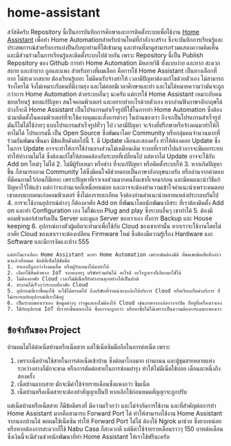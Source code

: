# home-assistant
สวัสดีครับ
    Repository นี้เป็นการบันทึกการศึกษาและการติดตั้งระบบเพื่อใช้งาน [Home Assistant](https://www.home-assistant.io/) เพื่อทำ Home Automationสำหรับบ้านใหม่ที่กำลังจะสร้าง ซึ่งจะบันทึกการเรียนรู้และประสพการณ์สำหรับการแบ่งปันกับทุกท่านที่ได้เข้ามาดู และท่านที่มาดูสามารถร่วมแสดงความคิดเห็นและมีส่วนร่วมในการเรียนรู้และติดตั้งระบบไปด้วยกัน เพราะ Repository นี้เป็น Publish Repository ของ Github
    การทำ Home Automation มีหลายวิธี ทั้งแบบง่าย และยาก สะดวกสบาย และลำบาก ถูกและแพง สำหรับทางที่ผมเลือก คือการใช้ Home Assistant เป็นทางเลือกที่ ยาก ไม่สะดวกสบาย ต้องเรียนรู้เยอะ ไม่มีคนรับจ้างทำให้ เวลามีปัญหาต้องแก้ไขด้วยตัวเอง ไม่สามารถจ้างใครได้ จึงไม่เหมาะกับคนที่มีงานยุ่ง และไม่ค่อยมีเวลาศึกษาและทำ และไม่ได้หมายความว่ามันจะถูกกว่าการ Home Automation ด้วยระบบอื่นๆ นะครับ
    แต่การใช้ Home Assistant เหมาะกับคนชอบเรียนรู้ ชอบแก้ปัญหา สนใจคอมพิวเตอร์ และอยากทำอะไรด้วยตัวเอง หากอ่านฟังภาษาอักกฤษได้บ้างก็จะดี 
    Home Assistant เป็นโปรแกรมสำเร็จรูปที่ใช้ในการทำ Home Automation ซึ่งต้องนำมาติดตั้งในคอมพิวเตอร์ที่จะใช้ควบคุมและสั่งการต่างๆ ในบ้านของเรา ถึงจะเป็นโปรแกรมสำเร็จรูปมันก็ไม่ได้ใช้ง่ายๆ แบบโปรแกรมสำเร็จรูปทั่วๆ ไป เวลามีปัญหา จะจ้างที่ปรึกษาหรือจ้างคนมาทำให้ก็หาไม่ได้ โปรแกรมนี้ เป็น Open Source ซึ่งพัฒนาโดย Community หรือกลุ่มคนจำนวนมากที่ร่วมกันพัฒนาขึ้นมา มีข้อเสียดังต่อไปนี้
    1. มี Update เดือนละสองครั้ง ทำให้ต้องคอย Update ซึ่งในการ Update อาจจะทำให้การใช้ง่านบางส่วนไม่เหมือนเดิม ระบบที่เราทำไปแล้วอาจจะมีผลกระทบ ทำให้ทำงานไม่ได้ ซึ่งต้องแก้ไขให้สอดคล้องกับระบบที่เปลี่ยนไป แต่หากไม่ Update อาจจะใช้กับ Add on ใหม่ๆ ไม่ได้
    2. ไม่มีผู้รับเหมา หรือช่าง ที่จะแก้ปัญหา หรือติดตั้งระบบให้ 
    3. หากเกิดปัญหาขึ้น ก็สามารถถาม Community ได้ซึ่งมีคนใจดีช่วยตอบเป็นภาษาอังกฤษนะครับ หรืออ่านจากคำตอบที่มีคนถามไว้ก่อนก็มีเยอะ เพราะปัญหาที่เราเจอส่วนมากคนอื่นเขาก็เจอมาก่อน และมีคนแนะนำวิธีแก้ปัญหาไว้ให้แล้ว แต่กว่าจะอ่านเจอก็เหนื่อยหน่อย และอาจจะต้องทำความเข้าใจคำแนะนำเพราะคนตอบเขาตอบแบบคนเก่งคอมพิวเตอร์ ซึ่งไม่ลงรายละเอียด จึงต้องอ่านคำแนะนำหลายแหล่งประกอบกันไป 
    4. การจะใช้งานอุปกรณ์ต่างๆ ก็ต้องอาศัย Add on ที่พัฒนาโดยนักพัฒนาอิสระ ที่เราต้องติดตั้ง Add on และทำ Configuration เอง ไม่ใช่แบบ Plug and play ซึ่งระบบอื่นๆ เขาทำได้ 
    5. ต้องมีคอมพิวเตอร์สำหรับเป็น Server และดูแล Server ของเราเอง ทั้งการ Backup และ House keeping
    6. อุปกรณ์บางตัวผู้ผลิตจะทำมาเพื่อใช้กับ Cloud ของเขาเท่านั้น หากเราจะใช้งานโดยไม่อาศัย Cloud ของเขาเราจะต้องเปลียน Firmware ใหม่ ซึ่งต้องมีความรู้เรื่อง Hardware และ Software และมีการงัดแงะบ้าง 555
    
    แต่ทำไมเราเลือก Home Assistant มาทำ Home Automation เพราะมันต้องมีดี ที่ชดเชยข้อเสียที่กล่าวมาแล้วทั้งหมด ข้อดีที่เห็นได้ชัดคือ
    1. ทำเองก็ถูกกว่าจ้างคนอื่น หรือผู้รับเหมาให้มาทำให้
    2. เลือกใช้สินค้าพวก IoT จากหลายๆ บริษัทร่วมกันได้ อะไรดี อะไรถูกเราก็เลือกมาใช้ได้
    3. ไม่ต้องอาศัย Cloud เวลาไม่มีเน็ตก็ยังทำงานทุกอย่างได้เป็นปกติ
    4. ทำงานได้เร็วกว่าระบบที่อาศัย Cloud
    5. อุปกรณ์ที่เราซื้อมาใช้ จะใช้ได้ตรอดไป ถึงบริษัทที่จำหน่ายจะเลิกให้บริการ Cloud หรือเรียกเก็บค่าบริการ ก็ไม่กระทบกับอุปกรณ์ที่เราใช้อยู่
    6. เป็นระบบของเราเอง ข้อมูลต่างๆ เราดูแลเองไม่ต้องให้ Cloud เช่นภาพจากกล้องวงจรปิด ก็อยู่ที่เครื่องเราเอง
    7. ใช้กับอุปกรณ์ IoT ที่เราทำขึ้นมาเองได้ ซึ่งอาจจะถูกกว่า หรือหาซื้อไม่ได้เพราะเป็นความต้องการเฉพาะของเรา

    
## ข้อจำกันของ Project 
   บ้านผมไม่ได้ต่อเน็ตบ้านหรือเน็ตสาย แต่ใช้เน็ตซิมมือถือในการต่อเน็ต เพราะ
   1. เพราะเน็ตบ้านใช้สายในการต่อเน็ตเข้าบ้าน ซึ่งต่อมาไกลมาก ผ่านถนน และตู้ชุมสายหลายแห่ง ระหว่างทางก็มักจะขาด หรือการตัดต่อสายในการซ่อมบำรุง ทำให้ไม่มีเน็ตใช้บ่อย เดือนละหนึ่งถึงสองครั้ง 
   2. เน็ตบ้านแบบสาย มักจะมีค่าใช้จ่ายรายเดือนซึ่งแพงกว่า ซิมเน็ต 
   3. เน็ตบ้านหรือเน็ตสายจะต้องทำสัญญาเป็นปี หากเลิกใช้ก่อนหมดสัญญาจะถูกปรับ
  
   แต่เน็ตบ้านหรือเน็ตสาย ก็มีข้อดีตรงที่ มีความเร็วกว่า และไม่จำกัดการใช้งาน และที่สำคัญต่อการทำ Home Assistant มากคือสามารถ Forward Port ได้ ทำให้สามารถใช้งาน Home Assistant จากนอกบ้านได้ พอผมใช้เน็ตซิม ทำให้ Forward Port ไม่ได้ ต้องใช้ Ngrok มาช่วย ซึ่งยากหน่อย หรือหากต้องการสะดวกก็ใช้ Nabu Casa ก็สะดวกดี แต่มีค่าใช้จ่ายรายเดือนราวๆ 150 บาทต่อเดือน ซึ่งเงินนี้จะมีส่วนช่วยนักพัฒนาที่ทำ Home Assistant ให้เราใช้ฟรีนะครับ
